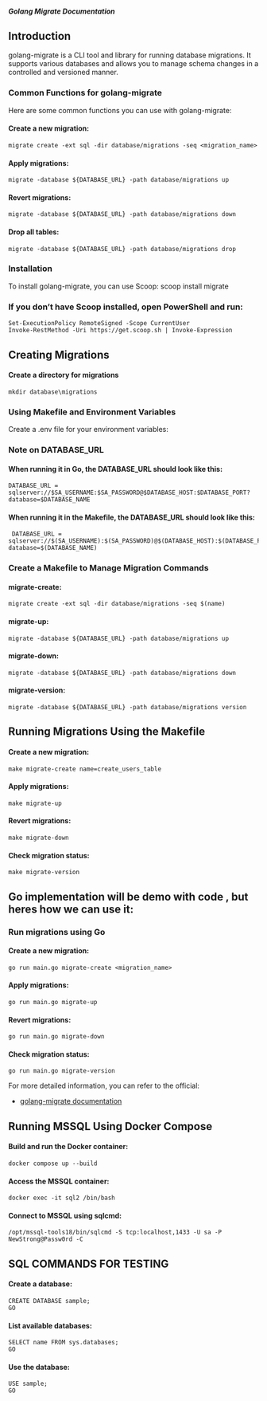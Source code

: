 ##### Golang Migrate Documentation ######

## Introduction
golang-migrate is a CLI tool and library for running database migrations. It supports various databases and allows you to manage schema changes in a controlled and versioned manner.


### Common Functions for golang-migrate
Here are some common functions you can use with golang-migrate:
#### Create a new migration:
    migrate create -ext sql -dir database/migrations -seq <migration_name>
#### Apply migrations:
    migrate -database ${DATABASE_URL} -path database/migrations up
#### Revert migrations:
    migrate -database ${DATABASE_URL} -path database/migrations down
#### Drop all tables:
    migrate -database ${DATABASE_URL} -path database/migrations drop


### Installation
To install golang-migrate, you can use Scoop:
    scoop install migrate
### If you don’t have Scoop installed, open PowerShell and run:
    Set-ExecutionPolicy RemoteSigned -Scope CurrentUser
    Invoke-RestMethod -Uri https://get.scoop.sh | Invoke-Expression


## Creating Migrations 
#### Create a directory for migrations
    mkdir database\migrations

### Using Makefile and Environment Variables
Create a .env file for your environment variables:

### Note on DATABASE_URL
#### When running it in Go, the DATABASE_URL should look like this:
    DATABASE_URL = sqlserver://$SA_USERNAME:$SA_PASSWORD@$DATABASE_HOST:$DATABASE_PORT?database=$DATABASE_NAME
#### When running it in the Makefile, the DATABASE_URL should look like this:
     DATABASE_URL = sqlserver://$(SA_USERNAME):$(SA_PASSWORD)@$(DATABASE_HOST):$(DATABASE_PORT)?database=$(DATABASE_NAME)


### Create a Makefile to Manage Migration Commands
#### migrate-create:
    migrate create -ext sql -dir database/migrations -seq $(name)
#### migrate-up:
    migrate -database ${DATABASE_URL} -path database/migrations up
#### migrate-down: 
    migrate -database ${DATABASE_URL} -path database/migrations down
#### migrate-version:
    migrate -database ${DATABASE_URL} -path database/migrations version


## Running Migrations Using the Makefile
#### Create a new migration:
    make migrate-create name=create_users_table
#### Apply migrations:
    make migrate-up
#### Revert migrations:
    make migrate-down
#### Check migration status:
    make migrate-version


## Go implementation will be demo with code , but heres how we can use it:
### Run migrations using Go
#### Create a new migration:
    go run main.go migrate-create <migration_name>
#### Apply migrations:
    go run main.go migrate-up
#### Revert migrations:
    go run main.go migrate-down
#### Check migration status:
    go run main.go migrate-version
For more detailed information, you can refer to the official:
- [golang-migrate documentation](https://github.com/golang-migrate/migrate)



## Running MSSQL Using Docker Compose ##### 
#### Build and run the Docker container:
    docker compose up --build
#### Access the MSSQL container:
    docker exec -it sql2 /bin/bash
#### Connect to MSSQL using sqlcmd:
    /opt/mssql-tools18/bin/sqlcmd -S tcp:localhost,1433 -U sa -P NewStrong@Passw0rd -C

## SQL COMMANDS FOR TESTING
#### Create a database:
    CREATE DATABASE sample;
    GO
#### List available databases:
    SELECT name FROM sys.databases;
    GO
#### Use the database:
    USE sample;
    GO






